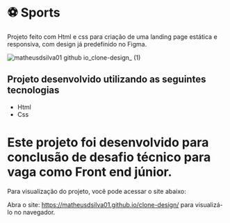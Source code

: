 # ⚽ Sports

Projeto feito com Html e css para criação de uma landing page estática e responsiva, com design já predefinido no Figma.

![matheusdsilva01 github io_clone-design_ (1)](https://github.com/matheusdsilva01/clone-design/assets/85570707/2648e80e-8041-48e9-b09b-8811bab7f8eb)


## Projeto desenvolvido utilizando as seguintes tecnologias

- Html
- Css

# Este projeto foi desenvolvido para conclusão de desafio técnico para vaga como Front end júnior.

Para visualização do projeto, você pode acessar o site abaixo:

Abra o site: https://matheusdsilva01.github.io/clone-design/ para visualizá-lo no navegador.
